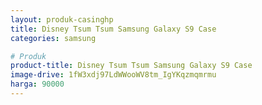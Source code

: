 ```yaml
---
layout: produk-casinghp
title: Disney Tsum Tsum Samsung Galaxy S9 Case
categories: samsung

# Produk
product-title: Disney Tsum Tsum Samsung Galaxy S9 Case
image-drive: 1fW3xdj97LdWWooWV8tm_IgYKqzmqmrmu
harga: 90000
---
```

